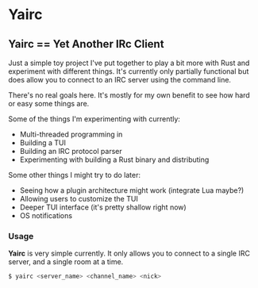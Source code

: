 # Yairc

## Yairc == Yet Another IRc Client

Just a simple toy project I've put together to play a bit more with Rust and experiment
with different things. It's currently only partially functional but does allow you to connect
to an IRC server using the command line.

There's no real goals here. It's mostly for my own benefit to see how hard or easy some things
are.

Some of the things I'm experimenting with currently:

- Multi-threaded programming in
- Building a TUI
- Building an IRC protocol parser
- Experimenting with building a Rust binary and distributing

Some other things I might try to do later:

- Seeing how a plugin architecture might work (integrate Lua maybe?)
- Allowing users to customize the TUI
- Deeper TUI interface (it's pretty shallow right now)
- OS notifications

### Usage

**Yairc** is very simple currently. It only allows you to connect to a single IRC server, and a single room at
a time.

```sh
$ yairc <server_name> <channel_name> <nick>
```